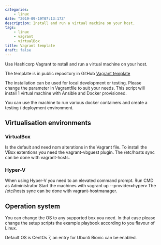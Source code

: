 ```yaml
---
categories:
    - linux
date: "2019-09-19T07:13:17Z"
description: Install and run a virtual machine on your host.
tags:
    - linux
    - vagrant
    - virtualBox
title: Vagrant template
draft: false
---
```



Use Hashicorp Vagrant to nstall and run a virtual machine on your host.
<!--more-->

The template is in public repository in GitHub [Vagrant template](https://github.com/cgerull/vagrant-single)

The installation can be used for local development or testing. Please change
the parameter in Vagrantfile to suit your needs. This script will install 1 virtual
machine with Ansible and Docker provisioned.

You can use the machine to run various docker containers and create a testing / deployment
environment.

## Virtualisation environments

### VirtualBox

Is the default and need nom alterations in the Vagrant file. To install the VBox extentions
you need the vagrant-vbguest plugin. The /etc/hosts sync can be done with vagrant-hosts.

### Hyper-V

When using Hyper-V you need to an elevated command prompt. Run CMD as Administrator Start the
machines with vagrant up --provider=hyperv The /etc/hosts sync can be done with vagrant-hostmanager.

## Operation system

You can change the OS to any supported box you need. In that case please change the setup scripts
the example playbook according to you flavour of Linux.

Default OS is CentOs 7, an entry for Ubunti Bionic can be enabled.
